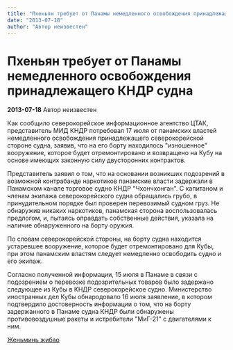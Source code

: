 ```yaml
---
title: "Пхеньян требует от Панамы немедленного освобождения принадлежащего КНДР судна"
date: "2013-07-18"
author: "Автор неизвестен"
---
```


# Пхеньян требует от Панамы немедленного освобождения принадлежащего КНДР судна

**2013-07-18** Автор неизвестен

Как сообщило северокорейское информационное агентство ЦТАК, представитель МИД КНДР потребовал 17 июля от панамских властей немедленного освобождения принадлежащего северокорейской стороне судна, заявив, что на его борту находилось "изношенное" вооружение, которое будет отремонтировано и возвращено на Кубу на основе имеющих законную силу двусторонних контрактов.

Представитель заявил о том, что на основании возникших подозрений в возможной контрабанде наркотиков панамские власти задержали в Панамском канале торговое судно КНДР "Чхончхонган". С капитаном и членам экипажа северокорейского судна обращались грубо, в принудительном порядке был проверен перевозимый судном груз. Не обнаружив никаких наркотиков, панамская сторона воспользовалась предлогом, и, пытаясь оправдать собственные действия, указала на наличие обнаруженного на борту оружия.

По словам северокорейской стороны, на борту судна находится устаревшее вооружение, которое будет отремонтировано для Кубы, при этом панамским властям следует немедленно освободить судно и его экипаж.

Согласно полученной информации, 15 июля в Панаме в связи с подозрением о перевозке подозрительных товаров было задержано следующее из Кубы в КНДР северокорейское судно. Министерство иностранных дел Кубы обнародовало 16 июля заявление, в котором подтвердило достоверность информации о том, что на борту задержанного в Панаме судна КНДР были обнаружены противовоздушные ракеты и истребители "МиГ-21" с двигателями к ним.

[Женьминь жибао](http://russian.people.com.cn/31520/8332010.html)